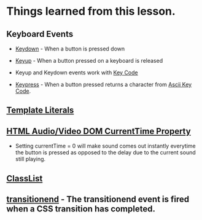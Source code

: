 # Things learned from this lesson.

## Keyboard Events

* [Keydown]() - When a button is pressed down
* [Keyup]() - When a button pressed on a keyboard is released
* Keyup and Keydown events work with [Key Code](http://keycode.info/)

* [Keypress](https://developer.mozilla.org/en-US/docs/Web/Events/keypress) - When a button pressed returns a character from [Ascii Key Code](https://help.adobe.com/en_US/AS2LCR/Flash_10.0/help.html?content=00000520.html).

## [Template Literals](https://developer.mozilla.org/en-US/docs/Web/JavaScript/Reference/Template_literals)

## [HTML Audio/Video DOM CurrentTime Property](https://www.w3schools.com/tags/av_prop_currenttime.asp)
* Setting currentTime = 0 will make sound comes out instantly everytime the button is pressed as opposed to the delay due to the current sound still playing.

## [ClassList](https://developer.mozilla.org/en-US/docs/Web/API/Element/classList)

## [transitionend](https://developer.mozilla.org/en-US/docs/Web/Events/transitionend) - The transitionend event is fired when a CSS transition has completed.